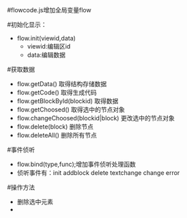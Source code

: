 #flowcode.js增加全局变量flow

#初始化显示：
  * flow.init(viewid,data)
    * viewid:编辑区id
    * data:编辑数据

#获取数据
  * flow.getData() 取得结构存储数据
  * flow.getCode() 取得生成代码
  * flow.getBlockById(blockid) 取得数据
  * flow.getChoosed() 取得选中的节点对象
  * flow.changeChoosed(blockid|block) 更改选中的节点对象
  * flow.delete(block) 删除节点
  * flow.deleteAll() 删除所有节点

#事件侦听
  * flow.bind(type,func);增加事件侦听处理函数
  * 侦听事件有：init addblock delete textchange change error

#操作方法
  * 删除选中元素
  * 

#